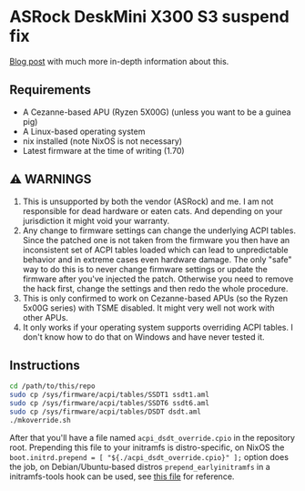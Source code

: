 # ASRock DeskMini X300 S3 suspend fix

[Blog post](https://lorenz.brun.one/enabling-s3-sleep-on-x300/) with much more in-depth information
about this.

## Requirements

- A Cezanne-based APU (Ryzen 5X00G) (unless you want to be a guinea pig)
- A Linux-based operating system
- nix installed (note NixOS is not necessary)
- Latest firmware at the time of writing (1.70)

## :warning: WARNINGS

1. This is unsupported by both the vendor (ASRock) and me. I am not responsible for dead hardware or
   eaten cats. And depending on your jurisdiction it might void your warranty.
2. Any change to firmware settings can change the underlying ACPI tables. Since the patched one is
   not taken from the firmware you then have an inconsistent set of ACPI tables loaded which can
   lead to unpredictable behavior and in extreme cases even hardware damage. The only "safe" way to
   do this is to never change firmware settings or update the firmware after you've injected the
   patch. Otherwise you need to remove the hack first, change the settings and then redo the whole
   procedure.
3. This is only confirmed to work on Cezanne-based APUs (so the Ryzen 5x00G series) with TSME
   disabled. It might very well not work with other APUs.
4. It only works if your operating system supports overriding ACPI tables. I don't know how to do
   that on Windows and have never tested it.

## Instructions

```sh
cd /path/to/this/repo
sudo cp /sys/firmware/acpi/tables/SSDT1 ssdt1.aml
sudo cp /sys/firmware/acpi/tables/SSDT6 ssdt6.aml
sudo cp /sys/firmware/acpi/tables/DSDT dsdt.aml
./mkoverride.sh
```

After that you'll have a file named `acpi_dsdt_override.cpio` in the repository root. Prepending
this file to your initramfs is distro-specific, on NixOS the
`boot.initrd.prepend = [ "${./acpi_dsdt_override.cpio}" ];` option does the job, on
Debian/Ubuntu-based distros `prepend_earlyinitramfs` in a initramfs-tools hook can be used, see
[this file](https://github.com/naftulikay/thinkpad-yoga-3rd-gen-acpi/blob/88f47bf0922bcbb85e946fabcb8fb86cdcf40b51/etc/initramfs-tools/hooks/acpi-override)
for reference.
